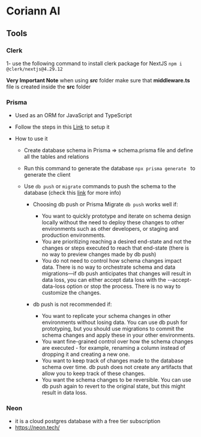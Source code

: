 # Coriann AI

## Tools

### Clerk

1- use the following command to install clerk package for NextJS `npm i @clerk/nextjs@4.29.12`

**Very Important Note** when using **_src_** folder make sure that **middleware.ts** file is created inside the **src** folder

### Prisma

- Used as an ORM for JavaScript and TypeScript
- Follow the steps in this [Link](https://www.prisma.io/docs/getting-started/setup-prisma/start-from-scratch/relational-databases-typescript-postgresql) to setup it
- How to use it

  - Create database schema in Prisma => schema.prisma file and define all the tables and relations
  - Run this command to generate the database `npx prisma generate ` to generate the client
  - Use `db push` or `migrate` commands to push the schema to the database (check this [link](https://www.prisma.io/docs/orm/prisma-migrate/workflows/prototyping-your-schema#choosing-db-push-or-prisma-migrate) for more info)

    - Choosing db push or Prisma Migrate `db push` works well if:

      - You want to quickly prototype and iterate on schema design locally without the need to deploy these changes to other environments such as other developers, or staging and production environments.
      - You are prioritizing reaching a desired end-state and not the changes or steps executed to reach that end-state (there is no way to preview changes made by db push)
      - You do not need to control how schema changes impact data. There is no way to orchestrate schema and data migrations—if db push anticipates that changes will result in data loss, you can either accept data loss with the --accept-data-loss option or stop the process. There is no way to customize the changes.

    - db push is not recommended if:
      - You want to replicate your schema changes in other environments without losing data. You can use db push for prototyping, but you should use migrations to commit the schema changes and apply these in your other environments.
      - You want fine-grained control over how the schema changes are executed - for example, renaming a column instead of dropping it and creating a new one.
      - You want to keep track of changes made to the database schema over time. db push does not create any artifacts that allow you to keep track of these changes.
      - You want the schema changes to be reversible. You can use db push again to revert to the original state, but this might result in data loss.

### Neon

- it is a cloud postgres database with a free tier subscription
- https://neon.tech/
